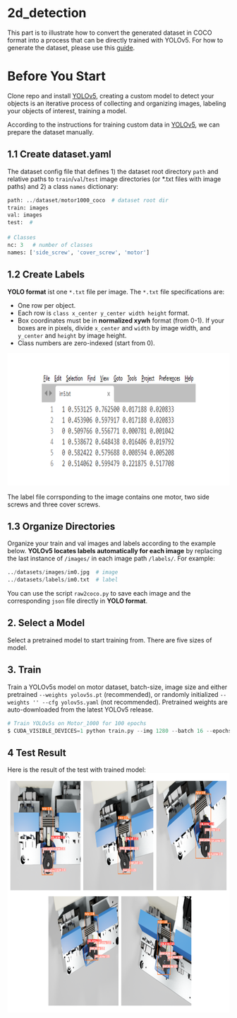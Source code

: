 # 2d_detection

This part is to illustrate how to convert the generated dataset in COCO format into a process that can be directly trained with YOLOv5. For how to generate the dataset, please use this [guide](https://github.com/LinxiQIU/Motor_Datasets_Generation).

# Before You Start 

Clone repo and install [YOLOv5](https://github.com/ultralytics/yolov5), creating a custom model to detect your objects is an iterative process of collecting and organizing images, labeling your objects of interest, training a model.


According to the instructions for training custom data in [YOLOv5](https://github.com/ultralytics/yolov5/wiki/Train-Custom-Data), we can prepare the dataset manually.

## 1.1 Create dataset.yaml 

The dataset config file that defines 1) the dataset root directory `path` and relative paths to `train`/`val`/`test` image directories (or *.txt files with image paths) and 2) a class `names` dictionary:
```python
path: ../dataset/motor1000_coco  # dataset root dir
train: images
val: images
test:  #

# Classes
nc: 3   # number of classes
names: ['side_screw', 'cover_screw', 'motor']
```

## 1.2 Create Labels 
**YOLO format** ist one `*.txt` file per image. The `*.txt` file specifications are:

* One row per object.
* Each row is `class x_center y_center width height` format.
* Box coordinates must be in **normalized xywh** format (from 0-1). If your boxes are in pixels, divide `x_center` and `width` by image width, and `y_center` and `height` by image height.
* Class numbers are zero-indexed (start from 0).

<img src="https://github.com/LinxiQIU/2d_detection/blob/main/images/label_txt.png" width="830" height="300">

The label file corrsponding to the image contains one motor, two side screws and three cover screws.

## 1.3 Organize Directories 

Organize your train and val images and labels according to the example below. **YOLOv5 locates labels automatically for each image** by replacing the last instance of `/images/` in each image path `/labels/`. For example:

```python
../datasets/images/im0.jpg  # image
../datasets/labels/im0.txt  # label
```
You can use the script `raw2coco.py` to save each image and the corresponding `json` file directly in **YOLO format**.

## 2. Select a Model
Select a pretrained model to start training from. There are five sizes of model.

## 3. Train

Train a YOLOv5s model on motor dataset, batch-size, image size and either pretrained `--weights yolov5s.pt` (recommended), or randomly initialized `--weights '' --cfg yolov5s.yaml` (not recommended). Pretrained weights are auto-downloaded from the latest YOLOv5 release.

```python
# Train YOLOv5s on Motor_1000 for 100 epochs
$ CUDA_VISIBLE_DEVICES=1 python train.py --img 1280 --batch 16 --epochs 100 --data motor1000_coco.yaml --weights yolov5s.pt
```

## 4 Test Result

Here is the result of the test with trained model:
<img src="https://github.com/LinxiQIU/2d_detection/blob/main/images/yolo_result.png" width="960" height="540">